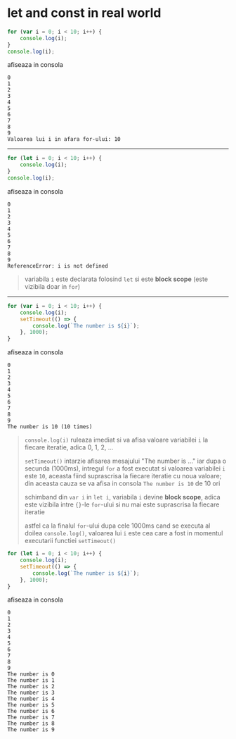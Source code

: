 # let and const in real world

```javascript
for (var i = 0; i < 10; i++) {
    console.log(i);
}
console.log(i);
```

afiseaza in consola

```
0
1
2
3
4
5
6
7
8
9
Valoarea lui i in afara for-ului: 10
```

---

```javascript
for (let i = 0; i < 10; i++) {
    console.log(i);
}
console.log(i);
```

afiseaza in consola

```
0
1
2
3
4
5
6
7
8
9
ReferenceError: i is not defined
```

> variabila `i` este declarata folosind `let` si este **block scope** (este vizibila doar in `for`)

---

```javascript
for (var i = 0; i < 10; i++) {
    console.log(i);
    setTimeout(() => {
        console.log(`The number is ${i}`);
    }, 1000);
}
```

afiseaza in consola

```
0
1
2
3
4
5
6
7
8
9
The number is 10 (10 times)
```

> `console.log(i)` ruleaza imediat si va afisa valoare variabilei `i` la fiecare iteratie, adica 0, 1, 2, ...
>
> `setTimeout()` intarzie afisarea mesajului "The number is ..." iar dupa o secunda (1000ms), intregul `for` a fost executat si valoarea variabilei `i` este `10`, aceasta fiind suprascrisa la fiecare iteratie cu noua valoare; din aceasta cauza se va afisa in consola `The number is 10` de 10 ori
>
> schimband din `var i` in `let i`, variabila `i` devine **block scope**, adica este vizibila intre `{}`-le `for`-ului si nu mai este suprascrisa la fiecare iteratie
>
> astfel ca la finalul `for`-ului dupa cele 1000ms cand se executa al doilea `console.log()`, valoarea lui `i` este cea care a fost in momentul executarii functiei `setTimeout()`

```javascript
for (let i = 0; i < 10; i++) {
    console.log(i);
    setTimeout(() => {
        console.log(`The number is ${i}`);
    }, 1000);
}
```

afiseaza in consola

```
0
1
2
3
4
5
6
7
8
9
The number is 0
The number is 1
The number is 2
The number is 3
The number is 4
The number is 5
The number is 6
The number is 7
The number is 8
The number is 9
```
